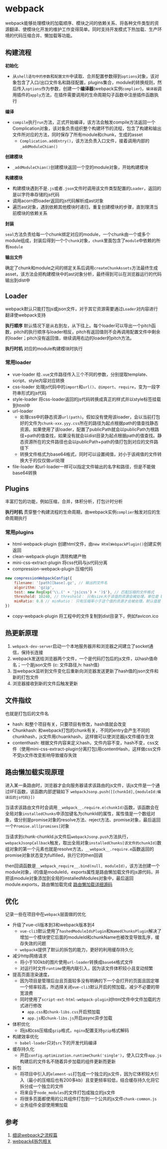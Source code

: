 # webpack
webpack能够处理模块的加载顺序、模块之间的依赖关系、将各种文件类型的资源翻译、使模块化开发的维护工作变得简单。同时支持开发模式下热加载、生产环境的代码压缩合并、懒加载等功能。

## 构建流程
**初始化** 
- 从`shell语句中的参数`和`配置文件`中读取、合并配置参数得到`options`对象，该对象包含了入口/出口文件名和路径配置，plugins集合，module的转换规则，然后传入`options`作为参数，创建一个**编译器**(webpack实例`complier`)，`编译器`调用插件的`apply`方法，在插件需要调用的生命周期勾子函数中注册插件函数执行

**编译**
- `compile`执行`run`方法，正式开始编译，该方法会触发compile方法返回一个Complication对象，该对象负责组织整个构建环节的流程，包含了构建和输出文件所对应的方法，同时保存了所有module和chunk，生成的asset
    - `Complication.addEntry()`，该方法负责入口文件，接着调用内部的`_addModuleChian()`
    
**创建模块**
- `_addModuleChian()`创建模块返回一个空的module对象，开始构建模块

**构建模块**
- 构建模块遇到不是`.js`或者`.json`文件时调用该文件类型配置的`Loader`，返回的是以字符串存储的js代码
- 调用acorn把loader返回的js代码解析成ast对象
- 遍历ast对象，遇到依赖其他模块时递归，重复创建模块的步骤，直到理清当前模块的依赖关系

**封装** 

`seal`方法负责给每一个chunk绑定对应的module，一个chunk由一个或多个module组成，封装后得到一个个`chunk`对象，`chunk`里面包含了`module`中依赖的所有`module`

**输出文件** 

确定了chunk和module之间的绑定关系后调用`createChunkAssets`方法最终生成asset，该方法会把构建模块中的ast对象分析，最终得到可以在浏览器运行的代码输出到dist中

## Loader
webpack默认只能打包js或json文件，对于其它资源需要通过`Loader`对内容进行翻译使webpack支持

**执行顺序** 默认情况下是从右到左，从下往上。每个loader可以导出一个pitch函数，pitch的执行顺序与loader相反，pitch有返回值则不会再调用配置文件中剩余的loader；pitch没有返回值，继续调用右边的loader的pitch方法。

**执行时机** 对应的module构建模块时执行

### 常用loader
- vue-loader 给`.vue`文件路径传入三个不同的参数，分别提取template、script、style内容对应转换
- css-loader 处理js代码中的`import`和`url()`、`@import`、`require`，变为一段字符串形式的js代码
- style-loader 将css-loader返回的js代码转换成真正的样式并以style标签挂载到html中
- url-loader 
    - 处理css中的静态资源`url(path)`。假如没有使用该loader，会以当前打包好的文件为`chunk-xxx.yyy.css`所在的路径为起点根据path的值查找静态资源。如果使用了该loader，配置了publicPath就会以publicPath为根路径+path的值查找，如果没有就会以dist目录为起点根据path的值查找。静态资源所在的文件路径也会以publicPath+path的值打包到对应的文件路径下
    - 转换文件格式为base64格式，同时可以设置阀值，对小于该阀值的文件转换大于的仅仅做url处理
- file-loader 和url-loader一样可以指定文件输出的名字和路径，但是不能做base64转换

## Plugins
丰富打包的功能，例如压缩，合并，体积分析，打包计时分析

**执行时机** 贯穿整个构建流程的生命周期，由webpack实例`complier`触发对应的生命周期执行

### 常用plugins
- html-webpack-plugin 创建html文件，由`new HtmlWebpackPlugin()`创建实例返回
- clean-webpack-plugin 清除构建产物
- mini-css-extract-plugin 将css代码与js代码分离
- compression-webpack-plugin 压缩代码
```javascript
new compressionWebpackConfig({
    filename: '[path][base].gz', // 输出的文件名
    algorithm: 'gzip',
    test: new RegExp('\\.(' + 'js|css') + ')$'), // 匹配压缩的文件格式
    threshold: 10240, // threshold： 只有size大于该值的资源会被处理。单位是 bytes。默认值是 0。
    minRatio: 0.8 // minRatio： 只有压缩率小于这个值的资源才会被处理。默认值是 0.8。
})
```
- copy-webpack-plugin 将工程中的文件复制到dist目录下，例如favicon.ico
## 热更新原理
1. `webpack-dev-server`启动一个本地服务器并和浏览器之间建立了socket通信，保持长连接
2. webpack发送给浏览器两个文件，一个是代码打包后的js文件，以hash值命名；一个是json文件 {c: 文件路径,h: hash值}
3. 当webpack监听到文件变化后重新向浏览器发送更新了hash值的json文件和新的打包文件
4. 浏览器接收到新的文件后触发更新

## 文件指纹
也就是打包后的文件名
- hash: 和整个项目有关，只要项目有修改，hash值就会改变
- Chunkhash: 和webpack打包的chunk有关，不同的entry会产生不同的chunkhash，js文件用chuankhash，这样做可以使浏览器js文件缓存生效
- contenthash: 根据文件内容来定义hash，文件内容不变，hash不变，css文件（使用mini-css-extract-plugin分离打包)用contentHash，这样做css文件不受js文件改变影响导致缓存失效

## 路由懒加载实现原理
进入某一条路由时，浏览器才会向服务器请求该路由的js文件，该js文件是一个通过IIFE函数，该函数内部逻辑如下
`webpackJsonp.push([[chunkId],{moduleId:编译后的js代码}])`

当请求该路由文件时会调用`__webpack__.require.e(chunkId)`函数，该函数会在全局对象`installedChunks`中添加键名为chunkId的属性，属性值是一个数组对象，值分别是promise对象的resolve方法、reject方法、promise对象，最后返回一个`Promise.all[promises]`对象

当请求到chunk-chunkId.js文件后`webpackJsonp.push`方法执行，`webpackJsonpCallback`触发，取出全局对象`installedChunks[该文件的chunkId]`数组对象的第一个元素也就是resolve方法，`__webpack__.require.e`函数返回的promise对象状态变为fulfilled，执行它的then回调

then回调函数是`__webpack_require__.bind(null, moduleId)`，该方法创建一个module对象，i的值是moduleId，exports属性是路由懒加载文件的js源代码，并把该module对象添加到全局的installedModules对象中，最后返回module.exports，路由懒加载完成
[路由懒加载详细源码](/engineering/RouterLazyLoading/)

## 优化
记录一些在项目中在`webpack`层面做的优化
- 升级了vue-cli版本到3和webpack版本到4
    - `vue-cli3`默认使用了`hashedModuleIdsPlugin`和`NamedChunksPlugin`解决了增加一个模块使它后面的moduleId和chunkName也被改变导致乱序，缓存失效的问题
    - `webpack4`提供了默认的拆包的能力，更好的利用缓存持久化
- 减少http网络请求
    - 将小于100kb的图片使用`url-loader`转换成`base64`格式文件
    - 对运行时文件`runtime`使用内联引入，因为该文件体积较小且变动频繁
- 提高页面渲染速度，
    - 因为项目是管理后台且页面较多没有明确的下一个会打开的页面且固定哪一个频率较高，所选择关闭`vue-cli3`默认开启的预加载，减少不必要的带宽浪费
    - 同时使用了`script-ext-html-webpack-plugin`对html文件中文件加载的方式进行修改
        - `app.css`和`chunk-libs.css`开启预加载
        - `app.js`和`chunk-libs.js`开启async异步加载
- 体积优化
    - 将js和css压缩成`gzip`格式，`nginx`配置支持`gzip`格式解码
- 构建效率优化
    - `babel-loader`只对`src`下的开发代码编译
- 缓存持久化
    - 开启`config.optimization.runtimeChunk('single')`，使入口文件`app.js`构建后的文件名不随着异步加载的组件更新而更新
- 拆包
    - 将项目中引入的`element-ui`打包成一个独立的js文件，因为它体积较大引入（最小的压缩后也有200多kb）且变更频率较低，结合缓存持久化将它拆分成一个独立的文件
    - 将来自于`node_modules`的文件打包成独立的js文件
    - 将很多页面都使用的公共组件打包到一个公共的js文件`chunk-common.js`
    - 业务组件全部使用懒加载

## 参考
1. [细说webpack之流程篇](https://developer.aliyun.com/article/61047)
2. [webpack4拆包相关](https://segmentfault.com/a/1190000015919928)